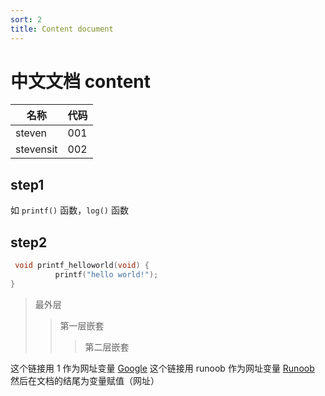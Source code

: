```yaml
---
sort: 2
title: Content document
---
```


# 中文文档 content

 | 名称       | 代码        |
 |------      |------       |
 | steven    | 001         |
 | stevensit    | 002         |


## step1

  如 ``printf()`` 函数，``log()`` 函数


## step2

```c
 void printf_helloworld(void) {
          printf("hello world!");
}
```
> 最外层
> > 第一层嵌套
> > > 第二层嵌套

这个链接用 1 作为网址变量 [Google][1]
这个链接用 runoob 作为网址变量 [Runoob][runoob]
然后在文档的结尾为变量赋值（网址）

  [1]: http://www.google.com/
  [runoob]: http://www.runoob.com/



